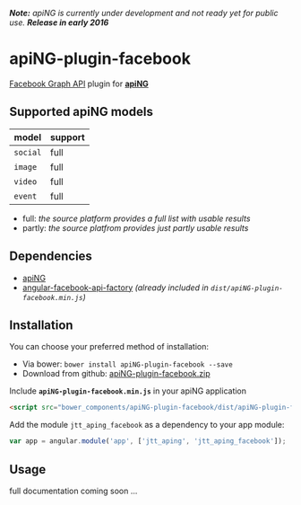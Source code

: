 _**Note:** apiNG is currently under development and not ready yet for public use. **Release in early 2016**_

# apiNG-plugin-facebook
[Facebook Graph API](https://developers.facebook.com/docs/graph-api) plugin for [**apiNG**](https://github.com/JohnnyTheTank/apiNG)

## Supported apiNG models
|  model   | support |
|----------|---------|
| `social` | full    |
| `image`  | full   |
| `video`  | full    |
| `event`  | full    |

* full: _the source platform provides a full list with usable results_
* partly: _the source platfrom provides just partly usable results_

## Dependencies
* [apiNG](https://github.com/JohnnyTheTank/apiNG)
* [angular-facebook-api-factory](https://github.com/JohnnyTheTank/angular-facebook-api-factory) _(already included in `dist/apiNG-plugin-facebook.min.js`)_

## Installation
You can choose your preferred method of installation:

* Via bower: `bower install apiNG-plugin-facebook --save`
* Download from github: [apiNG-plugin-facebook.zip](https://github.com/JohnnyTheTank/apiNG-plugin-facebook/zipball/master)

Include **`apiNG-plugin-facebook.min.js`** in your apiNG application
```html
<script src="bower_components/apiNG-plugin-facebook/dist/apiNG-plugin-facebook.min.js"></script>
```

Add the module `jtt_aping_facebook` as a dependency to your app module:
```js
var app = angular.module('app', ['jtt_aping', 'jtt_aping_facebook']);
```

## Usage
full documentation coming soon ...